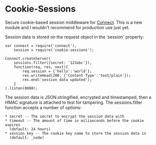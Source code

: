 # Cookie-Sessions

Secure cookie-based session middleware for
[Connect](http://github.com/senchalabs/connect). This is a new module and I
wouldn't recommend for production use just yet.

Session data is stored on the request object in the 'session' property:

    var connect = require('connect'),
        session = require('cookie-sessions');

    Connect.createServer(
        sessions.filter({secret: '123abc'}),
        function(req, res, next){
            req.session = {'hello':'world'};
            res.writeHead(200, {'Content-Type':'text/plain'});
            res.end('session data updated');
        }
    ).listen(8080);

The session data is JSON.stringified, encrypted and timestamped, then a HMAC
signature is attached to test for tampering. The sessions.filter function
accepts a number of options:

    * secret -- The secret to encrypt the session data with
    * timeout -- The amount of time in miliseconds before the cookie expires
      (default: 24 hours)
    * session_key -- The cookie key name to store the session data in
      (default: _node)

